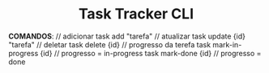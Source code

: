 <h1 align="center">Task Tracker CLI</h1>

<p>
    <strong>COMANDOS</strong>:
    // adicionar
     task add "tarefa"
    // atualizar 
     task update {id} "tarefa"
    // deletar 
     task delete {id}
    // progresso da terefa
      task mark-in-progress {id} // progresso = in-progress
      task mark-done {id} // progresso = done
</p>